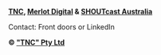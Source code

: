 **[TNC](https://tnc.works), [Merlot Digital](https://merlot.digital) & [SHOUTcast Australia](https://shoutcast.com.au)**

Contact: Front doors or LinkedIn

**© ["TNC" Pty Ltd](https://tnc.works)**
